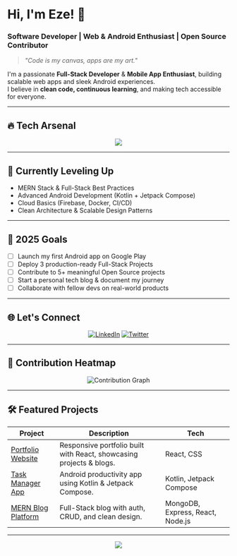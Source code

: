 # Hi, I'm Eze! 👋  
### Software Developer | Web & Android Enthusiast | Open Source Contributor

> *"Code is my canvas, apps are my art."*

I'm a passionate **Full-Stack Developer** & **Mobile App Enthusiast**, building scalable web apps and sleek Android experiences.  
I believe in **clean code, continuous learning**, and making tech accessible for everyone.

---

## 🔥 Tech Arsenal
<!-- Tech icons adapt to dark/light themes -->
<p align="center">
  <img src="https://skillicons.dev/icons?i=html,css,js,react,nodejs,express,kotlin,android,mysql,mongodb,git,github" />
</p>

---

## 🚀 Currently Leveling Up
- MERN Stack & Full-Stack Best Practices
- Advanced Android Development (Kotlin + Jetpack Compose)
- Cloud Basics (Firebase, Docker, CI/CD)
- Clean Architecture & Scalable Design Patterns

---

## 🎯 2025 Goals
- [ ] Launch my first Android app on Google Play
- [ ] Deploy 3 production-ready Full-Stack Projects
- [ ] Contribute to 5+ meaningful Open Source projects
- [ ] Start a personal tech blog & document my journey
- [ ] Collaborate with fellow devs on real-world products

---

## 🌐 Let's Connect
<p align="center">
  <a href="https://www.linkedin.com/in/ezedinmoh" target="_blank"><img alt="LinkedIn" src="https://img.shields.io/badge/LinkedIn-%230077B5.svg?&style=for-the-badge&logo=linkedin&logoColor=white"/></a>
  <a href="https://twitter.com/ezedinmoh" target="_blank"><img alt="Twitter" src="https://img.shields.io/badge/Twitter-%231DA1F2.svg?&style=for-the-badge&logo=twitter&logoColor=white"/></a>
 
</p>

---



## 🌱 Contribution Heatmap
<p align="center">
  <img src="https://github-readme-activity-graph.vercel.app/graph?username=Ezedinmoh&theme=react-dark&hide_border=true" alt="Contribution Graph" />
</p>

---

## 🛠️ Featured Projects
| Project | Description | Tech |
|---------|-------------|------|
| [Portfolio Website](https://github.com/Eze/portfolio-website) | Responsive portfolio built with React, showcasing projects & blogs. | React, CSS |
| [Task Manager App](https://github.com/Eze/task-manager-app) | Android productivity app using Kotlin & Jetpack Compose. | Kotlin, Jetpack Compose |
| [MERN Blog Platform](https://github.com/Eze/mern-blog) | Full-Stack blog with auth, CRUD, and clean design. | MongoDB, Express, React, Node.js |

---

<p align="center">
  <img src="https://capsule-render.vercel.app/api?type=waving&color=gradient&height=150&section=footer&text=Happy%20Coding!&fontColor=ffffff&fontSize=24&animation=twinkling" />
</p>
